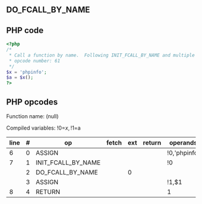 DO\_FCALL\_BY\_NAME
-------------------

PHP code
--------

``` php
<?php
/*
 * Call a function by name.  Following INIT_FCALL_BY_NAME and multiple SEND_VAL, SEND_VAR or SEND_REF.
 * opcode number: 61
 */
$x = 'phpinfo';
$a = $x();
?>
```

PHP opcodes
-----------

Function name: (null)

Compiled variables: !0=$x, !1=$a

| line | \#  | op                    | fetch | ext | return | operands     |
|------|-----|-----------------------|-------|-----|--------|--------------|
| 6    | 0   | ASSIGN                |       |     |        | !0,'phpinfo' |
| 7    | 1   | INIT\_FCALL\_BY\_NAME |       |     |        | !0           |
|      | 2   | DO\_FCALL\_BY\_NAME   |       | 0   |        |              |
|      | 3   | ASSIGN                |       |     |        | !1,$1        |
| 8    | 4   | RETURN                |       |     |        | 1            |
